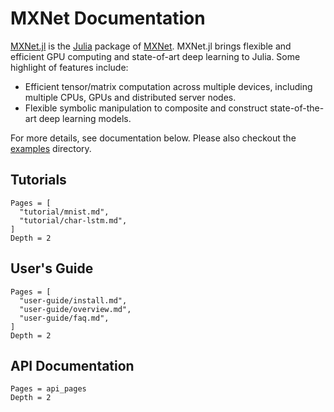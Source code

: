 <!--- Licensed to the Apache Software Foundation (ASF) under one -->
<!--- or more contributor license agreements.  See the NOTICE file -->
<!--- distributed with this work for additional information -->
<!--- regarding copyright ownership.  The ASF licenses this file -->
<!--- to you under the Apache License, Version 2.0 (the -->
<!--- "License"); you may not use this file except in compliance -->
<!--- with the License.  You may obtain a copy of the License at -->

<!---   http://www.apache.org/licenses/LICENSE-2.0 -->

<!--- Unless required by applicable law or agreed to in writing, -->
<!--- software distributed under the License is distributed on an -->
<!--- "AS IS" BASIS, WITHOUT WARRANTIES OR CONDITIONS OF ANY -->
<!--- KIND, either express or implied.  See the License for the -->
<!--- specific language governing permissions and limitations -->
<!--- under the License. -->

# MXNet Documentation

[MXNet.jl](https://github.com/dmlc/MXNet.jl) is the
[Julia](http://julialang.org/) package of
[MXNet](https://github.com/apache/mxnet). MXNet.jl brings flexible and efficient GPU
computing and state-of-art deep learning to Julia. Some highlight of features
include:

* Efficient tensor/matrix computation across multiple devices,
  including multiple CPUs, GPUs and distributed server nodes.
* Flexible symbolic manipulation to composite and construct
  state-of-the-art deep learning models.

For more details, see documentation below. Please also checkout the
[examples](https://github.com/apache/mxnet/tree/master/julia/examples) directory.

## Tutorials

```@contents
Pages = [
  "tutorial/mnist.md",
  "tutorial/char-lstm.md",
]
Depth = 2
```

## User's Guide

```@contents
Pages = [
  "user-guide/install.md",
  "user-guide/overview.md",
  "user-guide/faq.md",
]
Depth = 2
```

## API Documentation

```@contents
Pages = api_pages
Depth = 2
```
